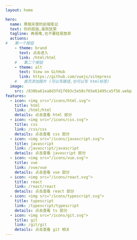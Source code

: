 ```yaml
---
layout: home

hero:
  name: 黑暗天使的前端笔记
  text: 你的孤独,虽败犹荣
  tagline: 再艰难,也不要轻易放弃
  actions:
#   第一个按钮
    - theme: brand
      text: 点击进入
      link: /html/html
    #   第二个按钮
    - theme: alt
      text: View on GitHub
      link: https://github.com/vuejs/vitepress
    #   首页添加图片 (可以写路径,也可以写 html标签)
  image:
    src: /838ba61ea8d3fd1f693c5e58cf65e61495ca5f56.webp
features:
  - icon: <img src="/icons/html.svg">
    title: html
    link: /html/html
    details: 点击查看 html 部分
  - icon: <img src="/icons/css.svg">
    title: css
    link: /css/css
    details: 点击查看 css 部分
  - icon: <img src="/icons/javascript.svg">
    title: javascript
    link: /javascript/javascript
    details: 点击查看 javascript 部分
  - icon: <img src="/icons/vue.svg">
    title: vue
    link: /vue/vue
    details: 点击查看 vue 部分
  - icon: <img src="/icons/react.svg">
    title: react
    link: /react/react
    details: 点击查看 react 部分
  - icon: <img src="/icons/typescript.svg">
    title: typescript
    link: /typescript/typescript
    details: 点击查看 ts 部分
  - icon: <img src="/icons/git.svg">
    title: git
    link: /git/git
    details: 点击查看 git 相关
---
```

<!-- 首行不能有其他东西 -->
<!-- /* :root {
  --vp-home-hero-name-color: transparent;
  --vp-home-hero-name-background: -webkit-linear-gradient(120deg, #bd34fe 30%, #41d1ff);

  --vp-home-hero-image-background-image: linear-gradient(-45deg, #bd34fe 50%, #47caff 50%);
  --vp-home-hero-image-filter: blur(40px);
} */ -->
<style>

@media (min-width: 640px) {
  :root {
    --vp-home-hero-image-filter: blur(56px);
  }
}

@media (min-width: 960px) {
  :root {
    --vp-home-hero-image-filter: blur(72px);
  }
}

  .box{
  align-items:center;
}
</style>